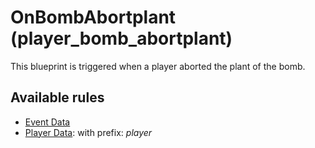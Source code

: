# OnBombAbortplant (player_bomb_abortplant)

This blueprint is triggered when a player aborted the plant of the bomb.

## Available rules

- [Event Data](../rules/GlobalEventData.md)
- [Player Data](../rules/GlobalPlayerData.md): with prefix: *player*
